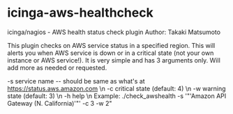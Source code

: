 # icinga-aws-healthcheck
icinga/nagios - AWS health status check plugin
Author: Takaki Matsumoto

This plugin checks on AWS service status in a specified region. This will alerts you when AWS service is down or in a critical state (not your own instance or AWS service!). It is very simple and has 3 arguments only. Will add more as needed or requested.

-s service name -- should be same as what's at https://status.aws.amazon.com \n -c critical state (default: 4) \n -w warning state (default: 3) \n -h help \n Example: ./check_awshealth -s '"'Amazon API Gateway (N. California)'"' -c 3 -w 2"
